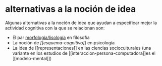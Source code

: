 # alternativas a la noción de idea
Algunas alternativas a la noción de idea que ayudan a especificar mejor la actividad cognitiva con la que se relacionan son:

- El par [morfología/lisología](http://www.filosofia.org/filomat/df818.htm) en filosofía
- La noción de *[[esquema-cognitivo]]* en psicología
- La idea de [[representaciones]] en las ciencias socioculturales (una variante en los estudios de [[interaccion-persona-computadora]]es el [[modelo-mental]])